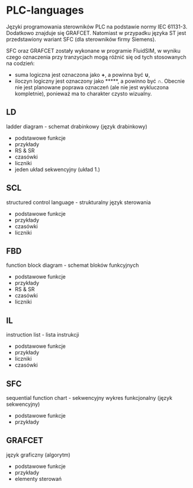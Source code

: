# PLC-languages
Języki programowania sterowników PLC na podstawie normy IEC 61131-3. Dodatkowo znajduje się GRAFCET. Natomiast w przypadku języka ST jest przedstawiony wariant SFC (dla sterowników firmy Siemens).

SFC oraz GRAFCET zostały wykonane w programie FluidSIM, w wyniku czego oznaczenia przy tranzycjach mogą różnić się od tych stosowanych na codzień:
* suma logiczna jest oznaczona jako **+**, a powinna być **∪**,
* iloczyn logiczny jest oznaczony jako *****, a powinno być **∩**.
Obecnie nie jest planowane poprawa oznaczeń (ale nie jest wykluczona kompletnie), ponieważ ma to charakter czysto wizualny.

## LD
ladder diagram - schemat drabinkowy (język drabinkowy)
* podstawowe funkcje
* przykłady
* RS & SR
* czasówki
* liczniki
* jeden układ sekwencyjny (układ 1.)

## SCL
structured control language - strukturalny język sterowania
* podstawowe funkcje
* przykłady
* czasówki
* liczniki

## FBD
function block diagram - schemat bloków funkcyjnych
* podstawowe funkcje
* przykłady
* RS & SR
* czasówki
* liczniki

## IL
instruction list - lista instrukcji
* podstawowe funkcje
* przykłady
* liczniki
* czasówki

## SFC
sequential function chart - sekwencyjny wykres funkcjonalny (język sekwencyjny)
* podstawowe funkcje
* przykłady

## GRAFCET
język graficzny (algorytm)
* podstawowe funkcje
* przykłady
* elementy sterowań
